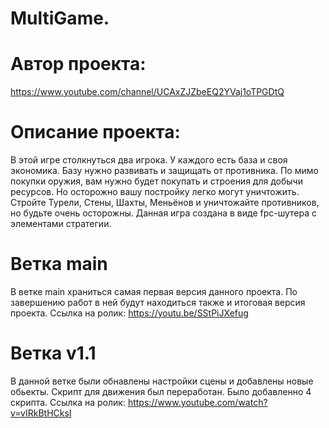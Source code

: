 # MultiGame.

# Автор проекта:
https://www.youtube.com/channel/UCAxZJZbeEQ2YVaj1oTPGDtQ

# Описание проекта:
В этой игре столкнуться два игрока. У каждого есть база и своя экономика. Базу нужно развивать и защищать от противника. По мимо покупки оружия, вам нужно будет покупать и строения для добычи ресурсов. Но осторожно вашу постройку легко могут уничтожить. Стройте Турели, Стены, Шахты, Меньёнов и уничтожайте противников, но будьте очень осторожны.
Данная игра создана в виде fpc-шутера с элементами стратегии. 

# Ветка main
В ветке main храниться самая первая версия данного проекта. По завершению работ в ней будут находиться также и итоговая версия проекта.
Ссылка на ролик: https://youtu.be/SStPiJXefug

# Ветка v1.1
В данной ветке были обнавлены настройки сцены и добавлены новые обьекты. Скрипт для движения был переработан. Было добавленно 4 скрипта.
Ссылка на ролик: https://www.youtube.com/watch?v=vIRkBtHCksI

